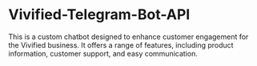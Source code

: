 # Vivified-Telegram-Bot-API
This is a custom chatbot designed to enhance customer engagement for the Vivified business. It offers a range of features, including product information, customer support, and easy communication.
